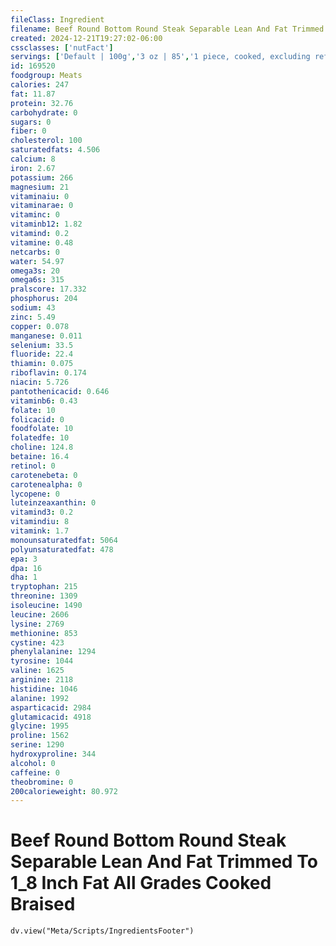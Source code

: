 ```yaml
---
fileClass: Ingredient
filename: Beef Round Bottom Round Steak Separable Lean And Fat Trimmed To 1_8 Inch Fat All Grades Cooked Braised
created: 2024-12-21T19:27:02-06:00
cssclasses: ['nutFact']
servings: ['Default | 100g','3 oz | 85','1 piece, cooked, excluding refuse (yield from 1 lb raw meat with refuse) | 281']
id: 169520
foodgroup: Meats
calories: 247
fat: 11.87
protein: 32.76
carbohydrate: 0
sugars: 0
fiber: 0
cholesterol: 100
saturatedfats: 4.506
calcium: 8
iron: 2.67
potassium: 266
magnesium: 21
vitaminaiu: 0
vitaminarae: 0
vitaminc: 0
vitaminb12: 1.82
vitamind: 0.2
vitamine: 0.48
netcarbs: 0
water: 54.97
omega3s: 20
omega6s: 315
pralscore: 17.332
phosphorus: 204
sodium: 43
zinc: 5.49
copper: 0.078
manganese: 0.011
selenium: 33.5
fluoride: 22.4
thiamin: 0.075
riboflavin: 0.174
niacin: 5.726
pantothenicacid: 0.646
vitaminb6: 0.43
folate: 10
folicacid: 0
foodfolate: 10
folatedfe: 10
choline: 124.8
betaine: 16.4
retinol: 0
carotenebeta: 0
carotenealpha: 0
lycopene: 0
luteinzeaxanthin: 0
vitamind3: 0.2
vitamindiu: 8
vitamink: 1.7
monounsaturatedfat: 5064
polyunsaturatedfat: 478
epa: 3
dpa: 16
dha: 1
tryptophan: 215
threonine: 1309
isoleucine: 1490
leucine: 2606
lysine: 2769
methionine: 853
cystine: 423
phenylalanine: 1294
tyrosine: 1044
valine: 1625
arginine: 2118
histidine: 1046
alanine: 1992
asparticacid: 2984
glutamicacid: 4918
glycine: 1995
proline: 1562
serine: 1290
hydroxyproline: 344
alcohol: 0
caffeine: 0
theobromine: 0
200calorieweight: 80.972
---
```


# Beef Round Bottom Round Steak Separable Lean And Fat Trimmed To 1_8 Inch Fat All Grades Cooked Braised

```dataviewjs
dv.view("Meta/Scripts/IngredientsFooter")
```
